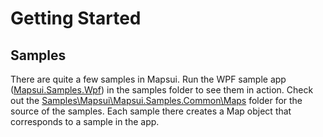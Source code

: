 # Getting Started 

## Samples
There are quite a few samples in Mapsui. Run the WPF sample app ([Mapsui.Samples.Wpf](https://github.com/pauldendulk/Mapsui/tree/master/Samples/Mapsui.Samples.Wpf)) in the samples folder to see them in action. Check out the [Samples\Mapsui\Mapsui.Samples.Common\Maps](https://github.com/pauldendulk/Mapsui/tree/master/Samples/Mapsui.Samples.Common/Maps) folder for the source of the samples. Each sample there creates a Map object that corresponds to a sample in the app.

